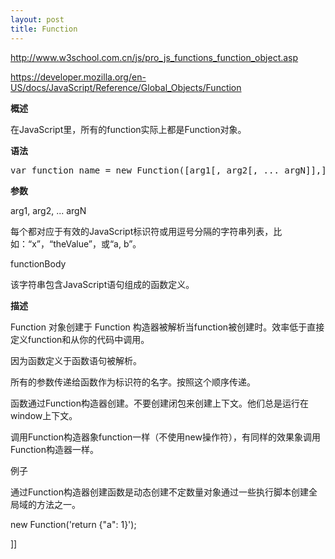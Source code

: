 ```yaml
---
layout: post
title: Function
---
```

<p><a href="http://www.w3school.com.cn/js/pro_js_functions_function_object.asp">http://www.w3school.com.cn/js/pro_js_functions_function_object.asp</a></p>
<p><a href="https://developer.mozilla.org/en-US/docs/JavaScript/Reference/Global_Objects/Function">https://developer.mozilla.org/en-US/docs/JavaScript/Reference/Global_Objects/Function</a></p>
<p><strong>概述</strong></p>
<p>在JavaScript里，所有的function实际上都是Function对象。</p>
<p><strong>语法</strong></p>
<div class="cnblogs_Highlighter">
<pre class="brush:javascript;gutter:false;">var function_name = new Function([arg1[, arg2[, ... argN]],] functionBody);
</pre>
</div>
<p><strong>参数</strong></p>
<p>arg1, arg2, ... argN</p>
<p>每个都对应于有效的JavaScript标识符或用逗号分隔的字符串列表，比如：“x”，“theValue”，或“a, b”。</p>
<p>functionBody</p>
<p><span>该字符串包含JavaScript语句组成的函数定义。</span></p>
<p><strong>描述</strong></p>
<p>Function 对象创建于 Function 构造器被解析当function被创建时。效率低于直接定义function和从你的代码中调用。</p>
<p>因为函数定义于函数语句被解析。</p>
<p>所有的参数传递给函数作为标识符的名字。按照这个顺序传递。</p>
<p>函数通过Function构造器创建。不要创建闭包来创建上下文。他们总是运行在window上下文。</p>
<p>调用Function构造器象function一样（不使用new操作符），有同样的效果象调用Function构造器一样。</p>
<p>例子</p>
<p>通过Function构造器创建函数是动态创建不定数量对象通过一些执行脚本创建全局域的方法之一。</p>
<p>new Function('return {"a": 1}');</p>]]